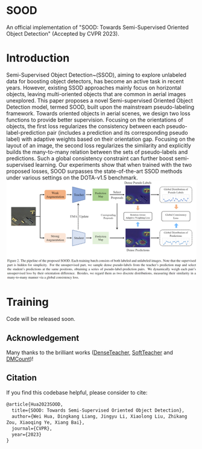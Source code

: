 # SOOD
An official implementation of "SOOD: Towards Semi-Supervised Oriented Object Detection" (Accepted by CVPR 2023).

# Introduction
Semi-Supervised Object Detection~(SSOD), aiming to explore unlabeled data for boosting object detectors, has become an active task in recent years. However, existing SSOD approaches mainly focus on horizontal objects, leaving multi-oriented objects that are common in aerial images unexplored. This paper proposes a novel Semi-supervised Oriented Object Detection model, termed SOOD, built upon the mainstream pseudo-labeling framework. Towards oriented objects in aerial scenes, we design two loss functions to provide better supervision. Focusing on the orientations of objects, the first loss regularizes the consistency between each pseudo-label-prediction pair (includes a prediction and its corresponding pseudo label) with adaptive weights based on their orientation gap. Focusing on the layout of an image, the second loss regularizes the similarity and explicitly builds the many-to-many relation between the sets of pseudo-labels and predictions. Such a global consistency constraint can further boost semi-supervised learning. Our experiments show that when trained with the two proposed losses, SOOD surpasses the state-of-the-art SSOD methods under various settings on the DOTA-v1.5 benchmark.
![intro](figs/intro.png)


# Training
Code will be released soon.


## Acknowledgement
Many thanks to the brilliant works ([DenseTeacher](https://github.com/Megvii-BaseDetection/DenseTeacher), [SoftTeacher](https://github.com/microsoft/SoftTeacher) and [DMCount](https://github.com/cvlab-stonybrook/DM-Count))!


## Citation

If you find this codebase helpful, please consider to cite:

```
@article{Hua2023SOOD,
  title={SOOD: Towards Semi-Supervised Oriented Object Detection},
  author={Wei Hua, Dingkang Liang, Jingyu Li, Xiaolong Liu, Zhikang Zou, Xiaoqing Ye, Xiang Bai},
  journal={CVPR},
  year={2023}
} 
```